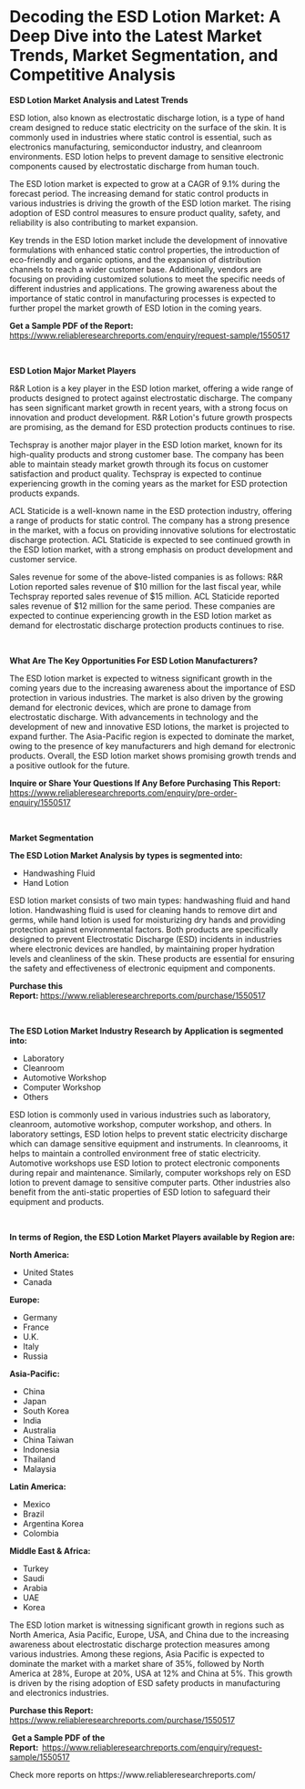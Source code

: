 <p><h1>Decoding the ESD Lotion Market: A Deep Dive into the Latest Market Trends, Market Segmentation, and Competitive Analysis</h1></p><p><strong>ESD Lotion Market Analysis and Latest Trends</strong></p>
<p><p>ESD lotion, also known as electrostatic discharge lotion, is a type of hand cream designed to reduce static electricity on the surface of the skin. It is commonly used in industries where static control is essential, such as electronics manufacturing, semiconductor industry, and cleanroom environments. ESD lotion helps to prevent damage to sensitive electronic components caused by electrostatic discharge from human touch.</p><p>The ESD lotion market is expected to grow at a CAGR of 9.1% during the forecast period. The increasing demand for static control products in various industries is driving the growth of the ESD lotion market. The rising adoption of ESD control measures to ensure product quality, safety, and reliability is also contributing to market expansion.</p><p>Key trends in the ESD lotion market include the development of innovative formulations with enhanced static control properties, the introduction of eco-friendly and organic options, and the expansion of distribution channels to reach a wider customer base. Additionally, vendors are focusing on providing customized solutions to meet the specific needs of different industries and applications. The growing awareness about the importance of static control in manufacturing processes is expected to further propel the market growth of ESD lotion in the coming years.</p></p>
<p><strong>Get a Sample PDF of the Report:&nbsp;</strong> <a href="https://www.reliableresearchreports.com/enquiry/request-sample/1550517">https://www.reliableresearchreports.com/enquiry/request-sample/1550517</a></p>
<p>&nbsp;</p>
<p><strong>ESD Lotion Major Market Players</strong></p>
<p><p>R&R Lotion is a key player in the ESD lotion market, offering a wide range of products designed to protect against electrostatic discharge. The company has seen significant market growth in recent years, with a strong focus on innovation and product development. R&R Lotion's future growth prospects are promising, as the demand for ESD protection products continues to rise.</p><p>Techspray is another major player in the ESD lotion market, known for its high-quality products and strong customer base. The company has been able to maintain steady market growth through its focus on customer satisfaction and product quality. Techspray is expected to continue experiencing growth in the coming years as the market for ESD protection products expands.</p><p>ACL Staticide is a well-known name in the ESD protection industry, offering a range of products for static control. The company has a strong presence in the market, with a focus on providing innovative solutions for electrostatic discharge protection. ACL Staticide is expected to see continued growth in the ESD lotion market, with a strong emphasis on product development and customer service.</p><p>Sales revenue for some of the above-listed companies is as follows: R&R Lotion reported sales revenue of $10 million for the last fiscal year, while Techspray reported sales revenue of $15 million. ACL Staticide reported sales revenue of $12 million for the same period. These companies are expected to continue experiencing growth in the ESD lotion market as demand for electrostatic discharge protection products continues to rise.</p></p>
<p>&nbsp;</p>
<p><strong>What Are The Key Opportunities For ESD Lotion Manufacturers?</strong></p>
<p><p>The ESD lotion market is expected to witness significant growth in the coming years due to the increasing awareness about the importance of ESD protection in various industries. The market is also driven by the growing demand for electronic devices, which are prone to damage from electrostatic discharge. With advancements in technology and the development of new and innovative ESD lotions, the market is projected to expand further. The Asia-Pacific region is expected to dominate the market, owing to the presence of key manufacturers and high demand for electronic products. Overall, the ESD lotion market shows promising growth trends and a positive outlook for the future.</p></p>
<p><strong>Inquire or Share Your Questions If Any Before Purchasing This Report:</strong> <a href="https://www.reliableresearchreports.com/enquiry/pre-order-enquiry/1550517">https://www.reliableresearchreports.com/enquiry/pre-order-enquiry/1550517</a></p>
<p>&nbsp;</p>
<p><strong>Market Segmentation</strong></p>
<p><strong>The ESD Lotion Market Analysis by types is segmented into:</strong></p>
<p><ul><li>Handwashing Fluid</li><li>Hand Lotion</li></ul></p>
<p><p>ESD lotion market consists of two main types: handwashing fluid and hand lotion. Handwashing fluid is used for cleaning hands to remove dirt and germs, while hand lotion is used for moisturizing dry hands and providing protection against environmental factors. Both products are specifically designed to prevent Electrostatic Discharge (ESD) incidents in industries where electronic devices are handled, by maintaining proper hydration levels and cleanliness of the skin. These products are essential for ensuring the safety and effectiveness of electronic equipment and components.</p></p>
<p><strong>Purchase this Report:&nbsp;</strong><a href="https://www.reliableresearchreports.com/purchase/1550517">https://www.reliableresearchreports.com/purchase/1550517</a></p>
<p>&nbsp;</p>
<p><strong>The ESD Lotion Market Industry Research by Application is segmented into:</strong></p>
<p><ul><li>Laboratory</li><li>Cleanroom</li><li>Automotive Workshop</li><li>Computer Workshop</li><li>Others</li></ul></p>
<p><p>ESD lotion is commonly used in various industries such as laboratory, cleanroom, automotive workshop, computer workshop, and others. In laboratory settings, ESD lotion helps to prevent static electricity discharge which can damage sensitive equipment and instruments. In cleanrooms, it helps to maintain a controlled environment free of static electricity. Automotive workshops use ESD lotion to protect electronic components during repair and maintenance. Similarly, computer workshops rely on ESD lotion to prevent damage to sensitive computer parts. Other industries also benefit from the anti-static properties of ESD lotion to safeguard their equipment and products.</p></p>
<p>&nbsp;</p>
<p><strong>In terms of Region, the ESD Lotion Market Players available by Region are:</strong></p>
<p>
    <p> <strong> North America: </strong>
        <ul>
            <li>United States</li>
            <li>Canada</li>
        </ul>
        </p> 
    <p> <strong> Europe: </strong>
        <ul>
            <li>Germany</li>
            <li>France</li>
            <li>U.K.</li>
            <li>Italy</li>
            <li>Russia</li>
        </ul>
        </p> 
    <p> <strong> Asia-Pacific: </strong>
        <ul>
            <li>China</li>
            <li>Japan</li>
            <li>South Korea</li>
            <li>India</li>
            <li>Australia</li>
            <li>China Taiwan</li>
            <li>Indonesia</li>
            <li>Thailand</li>
            <li>Malaysia</li>
        </ul>
        </p> 
    <p> <strong> Latin America: </strong>
        <ul>
            <li>Mexico</li>
            <li>Brazil</li>
            <li>Argentina Korea</li>
            <li>Colombia</li>
        </ul>
        </p> 
    <p> <strong> Middle East & Africa: </strong>
        <ul>
            <li>Turkey</li>
            <li>Saudi</li>
            <li>Arabia</li>
            <li>UAE</li>
            <li>Korea</li>
        </ul>
    </p>
    </p>
<p><p>The ESD lotion market is witnessing significant growth in regions such as North America, Asia Pacific, Europe, USA, and China due to the increasing awareness about electrostatic discharge protection measures among various industries. Among these regions, Asia Pacific is expected to dominate the market with a market share of 35%, followed by North America at 28%, Europe at 20%, USA at 12% and China at 5%. This growth is driven by the rising adoption of ESD safety products in manufacturing and electronics industries.</p></p>
<p><strong>Purchase this Report: </strong><a href="https://www.reliableresearchreports.com/purchase/1550517">https://www.reliableresearchreports.com/purchase/1550517</a></p>
<p>&nbsp;<strong>Get a Sample PDF of the Report:&nbsp;&nbsp;</strong><a href="https://www.reliableresearchreports.com/enquiry/request-sample/1550517">https://www.reliableresearchreports.com/enquiry/request-sample/1550517</a></p>
<p><strong></strong></p>
<p>Check more reports on https://www.reliableresearchreports.com/</p>